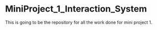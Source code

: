 # MiniProject_1_Interaction_System
This is going to be the repository for all the work done for mini project 1.
